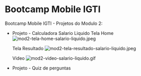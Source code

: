 # Bootcamp Mobile IGTI
Bootcamp Mobile IGTI - Projetos do Modulo 2:
  - Projeto - Calculadora Salario Liquido
    Tela Home
    ![mod2-tela-home-salario-liquido.jpeg](https://github.com/leandroIFarias/bootcamp-mobile-igti/blob/main/mod2-android-nativo-java/mod2-tela-home-salario-liquido.jpeg)
    
    Tela Resultado
    ![mod2-tela-resultado-salario-liquido.jpeg](https://github.com/leandroIFarias/bootcamp-mobile-igti/blob/main/mod2-android-nativo-java/mod2-tela-resultado-salario-liquido.jpeg)
    
    Video
    ![mod2-video-salario-liquido.gif](https://github.com/leandroIFarias/bootcamp-mobile-igti/blob/main/mod2-android-nativo-java/mod2-video-salario-liquido.gif)
    
    
    
  - Projeto - Quiz de perguntas

